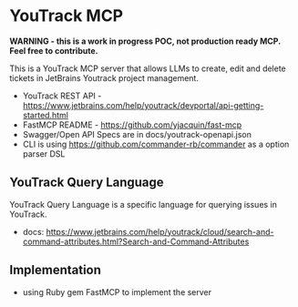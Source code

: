 # YouTrack MCP

**WARNING - this is a work in progress POC, not production ready MCP. Feel free to contribute.**

This is a YouTrack MCP server that allows LLMs to create, edit and delete tickets in 
JetBrains Youtrack project management.

- YouTrack REST API - https://www.jetbrains.com/help/youtrack/devportal/api-getting-started.html
- FastMCP README - https://github.com/yjacquin/fast-mcp
- Swagger/Open API Specs are in docs/youtrack-openapi.json
- CLI is using https://github.com/commander-rb/commander as a option parser DSL

## YouTrack Query Language

YouTrack Query Language is a specific language for querying issues in YouTrack. 

- docs: https://www.jetbrains.com/help/youtrack/cloud/search-and-command-attributes.html?Search-and-Command-Attributes

## Implementation

- using Ruby gem FastMCP to implement the server
